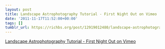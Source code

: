 ```yaml
---
layout: post
title: Landscape Astrophotography Tutorial - First Night Out on Vimeo
date: '2011-11-17T11:52:00+00:00'
tags: []
tumblr_url: https://richbs.org/post/12919012480/landscape-astrophotography-tutorial-first-night
---
```

[Landscape Astrophotography Tutorial - First Night Out on Vimeo](http://vimeo.com/16833554)  
